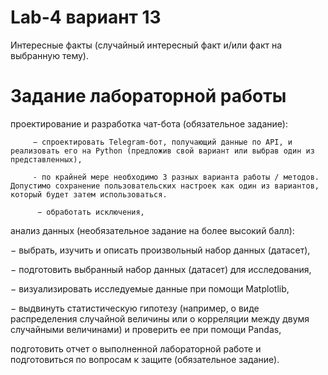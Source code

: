 # Lab-4 вариант 13
Интересные факты (случайный интересный факт и/или факт на выбранную тему).

# Задание лабораторной работы

проектирование и разработка чат-бота (обязательное задание):

         − спроектировать Telegram-бот, получающий данные по API, и реализовать его на Python (предложив свой вариант или выбрав один из представленных), 
         
         - по крайней мере необходимо 3 разных варианта работы / методов. Допустимо сохранение пользовательских настроек как один из вариантов, который будет затем использоваться.
         
          − обработать исключения,
          
анализ данных (необязательное задание на более высокий балл):

− выбрать, изучить и описать произвольный набор данных (датасет),

− подготовить выбранный набор данных (датасет) для исследования,

− визуализировать исследуемые данные при помощи Matplotlib,

− выдвинуть статистическую гипотезу (например, о виде распределения случайной величины или о корреляции между двумя случайными величинами) и проверить ее при помощи Pandas,

подготовить отчет о выполненной лабораторной работе и подготовиться по вопросам к защите (обязательное задание).
